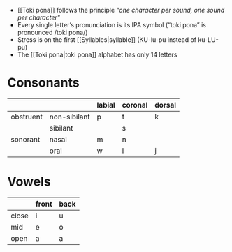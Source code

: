 - [[Toki pona]] follows the principle *"one character per sound, one sound per character"*
- Every single letter’s pronunciation is its IPA symbol (“toki pona” is pronounced /toki pona/)
- Stress is on the first [[Syllables|syllable]] (KU-lu-pu instead of ku-LU-pu)
- The [[Toki pona|toki pona]] alphabet has only 14 letters
# Consonants
|  |  | labial | coronal | dorsal |
| ---- | ---- | ---- | ---- | ---- |
| obstruent | non-sibilant | p | t | k |
|  | sibilant |  | s |  |
| sonorant | nasal | m | n |  |
|  | oral | w | l | j |
# Vowels
|  | front | back |
| ---- | ---- | ---- |
| close | i | u |
| mid | e | o |
| open | a | a |

